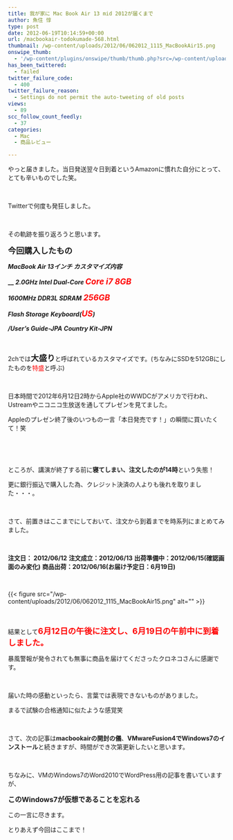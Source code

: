 ```yaml
---
title: 我が家に Mac Book Air 13 mid 2012が届くまで
author: 魚住 惇
type: post
date: 2012-06-19T10:14:59+00:00
url: /macbookair-todokumade-568.html
thumbnail: /wp-content/uploads/2012/06/062012_1115_MacBookAir15.png
onswipe_thumb:
  - '/wp-content/plugins/onswipe/thumb/thumb.php?src=/wp-content/uploads/2012/06/062012_1115_MacBookAir15.png&amp;w=600&amp;h=800&amp;zc=1&amp;q=75&amp;f=0'
has_been_twittered:
  - failed
twitter_failure_code:
  - 400
twitter_failure_reason:
  - Settings do not permit the auto-tweeting of old posts
views:
  - 89
scc_follow_count_feedly:
  - 37
categories:
  - Mac
  - 商品レビュー

---
```

やっと届きました。当日発送翌々日到着というAmazonに慣れた自分にとって、とても辛いものでした笑。

 

Twitterで何度も発狂しました。

 

その軌跡を振り返ろうと思います。

<!--more-->

<span style="font-size: 14pt;"><b>今回購入したもの </b></span>

**_MacBook Air 13インチ_** **_カスタマイズ内容_** 

**__** **_2.0GHz Intel Dual-Core <span style="color: red; font-size: 14pt;">Core i7 </span>_** **_<span style="color: red; font-size: 14pt;">8GB</span>_** 

**_1600MHz DDR3L SDRAM_** **_<span style="color: red; font-size: 14pt;">256GB</span>_** 

**_Flash Storage_** **_Keyboard(<span style="color: red; font-size: 14pt;">US</span>)_**

**_/User&#8217;s Guide-JPA_** **_Country Kit-JPN_** 

 

2chでは<span style="font-size: 14pt;"><b>大盛り</b></span>と呼ばれているカスタマイズです。(ちなみにSSDを512GBにしたものを<span style="color: red;">特盛</span>と呼ぶ)

 

日本時間で2012年6月12日2時からApple社のWWDCがアメリカで行われ、Ustreamやニコニコ生放送を通してプレゼンを見てました。

Appleのプレゼン終了後のいつもの一言「本日発売です！」の瞬間に買いたくて！笑

 

 

ところが、講演が終了する前に**寝てしまい、注文したのが14時**という失態！

更に銀行振込で購入した為、クレジット決済の人よりも後れを取りました・・・。

 

さて、前置きはここまでにしておいて、注文から到着までを時系列にまとめてみました。

 

**注文日： 2012/06/12** **注文成立：2012/06/13** **出荷準備中：2012/06/15(確認画面のみ変化)** **商品出荷：2012/06/16(お届け予定日：6月19日)** 

 

{{< figure src="/wp-content/uploads/2012/06/062012_1115_MacBookAir15.png" alt="" >}} 

 

結果として<span style="color: red; font-size: 14pt;"><b>6月12日の午後に注文し、6月19日の午前中に到着しました。</b></span>

暴風警報が発令されても無事に商品を届けてくださったクロネコさんに感謝です。

 

届いた時の感動といったら、言葉では表現できないものがありました。

まるで試験の合格通知に似たような感覚笑

 

さて、次の記事は**macbookairの開封の儀**、**VMwareFusion4でWindows7のインストール**と続きますが、時間ができ次第更新したいと思います。

 

ちなみに、VMのWindows7のWord2010でWordPress用の記事を書いていますが、

<span style="font-size: 12pt;"><b>このWindows7が仮想であることを忘れる </b></span>

この一言に尽きます。

とりあえず今回はここまで！